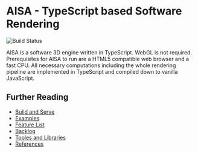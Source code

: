 # AISA - TypeScript based Software Rendering
![Build Status](https://github.com/jdiemke/aisa/actions/workflows/gh-pages.yml/badge.svg)

AISA is a software 3D engine written in TypeScript. WebGL is not required. Prerequisites for AISA to run are a HTML5 compatible web browser and a fast CPU.
All necessary computations including the whole rendering pipeline are implemented
in TypeScript and compiled down to vanilla JavaScript.

## Further Reading
- [Build and Serve](./docs/build.md)
- [Examples](./docs/examples.md)
- [Feature List](./docs/feature-list.md)
- [Backlog](./docs/backlog.md)
- [Tooles and Libraries](./docs/tools-and-libraries.md)
- [References](./docs/references.md)
